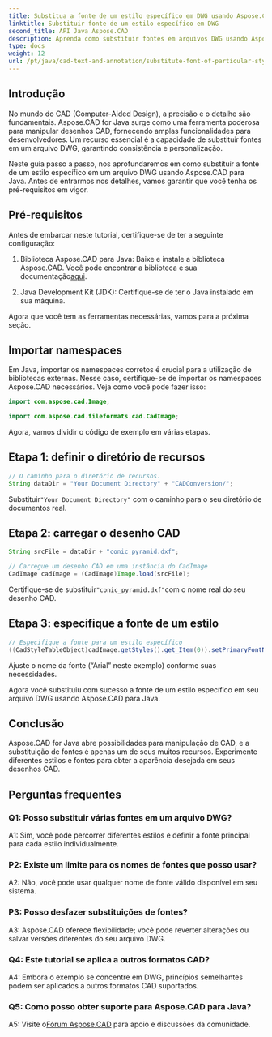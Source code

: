 ```yaml
---
title: Substitua a fonte de um estilo específico em DWG usando Aspose.CAD para Java
linktitle: Substituir fonte de um estilo específico em DWG
second_title: API Java Aspose.CAD
description: Aprenda como substituir fontes em arquivos DWG usando Aspose.CAD para Java. Guia passo a passo para personalizar estilos com precisão.
type: docs
weight: 12
url: /pt/java/cad-text-and-annotation/substitute-font-of-particular-style-in-dwg/
---
```

## Introdução

No mundo do CAD (Computer-Aided Design), a precisão e o detalhe são fundamentais. Aspose.CAD for Java surge como uma ferramenta poderosa para manipular desenhos CAD, fornecendo amplas funcionalidades para desenvolvedores. Um recurso essencial é a capacidade de substituir fontes em um arquivo DWG, garantindo consistência e personalização.

Neste guia passo a passo, nos aprofundaremos em como substituir a fonte de um estilo específico em um arquivo DWG usando Aspose.CAD para Java. Antes de entrarmos nos detalhes, vamos garantir que você tenha os pré-requisitos em vigor.

## Pré-requisitos

Antes de embarcar neste tutorial, certifique-se de ter a seguinte configuração:

1.  Biblioteca Aspose.CAD para Java: Baixe e instale a biblioteca Aspose.CAD. Você pode encontrar a biblioteca e sua documentação[aqui](https://releases.aspose.com/cad/java/).

2. Java Development Kit (JDK): Certifique-se de ter o Java instalado em sua máquina.

Agora que você tem as ferramentas necessárias, vamos para a próxima seção.

## Importar namespaces

Em Java, importar os namespaces corretos é crucial para a utilização de bibliotecas externas. Nesse caso, certifique-se de importar os namespaces Aspose.CAD necessários. Veja como você pode fazer isso:

```java
import com.aspose.cad.Image;

import com.aspose.cad.fileformats.cad.CadImage;

```

Agora, vamos dividir o código de exemplo em várias etapas.

## Etapa 1: definir o diretório de recursos

```java
// O caminho para o diretório de recursos.
String dataDir = "Your Document Directory" + "CADConversion/";
```

 Substituir`"Your Document Directory"` com o caminho para o seu diretório de documentos real.

## Etapa 2: carregar o desenho CAD

```java
String srcFile = dataDir + "conic_pyramid.dxf";

// Carregue um desenho CAD em uma instância do CadImage
CadImage cadImage = (CadImage)Image.load(srcFile);
```

 Certifique-se de substituir`"conic_pyramid.dxf"`com o nome real do seu desenho CAD.

## Etapa 3: especifique a fonte de um estilo

```java
// Especifique a fonte para um estilo específico
((CadStyleTableObject)cadImage.getStyles().get_Item(0)).setPrimaryFontName("Arial");
```

Ajuste o nome da fonte (“Arial” neste exemplo) conforme suas necessidades.

Agora você substituiu com sucesso a fonte de um estilo específico em seu arquivo DWG usando Aspose.CAD para Java.

## Conclusão

Aspose.CAD for Java abre possibilidades para manipulação de CAD, e a substituição de fontes é apenas um de seus muitos recursos. Experimente diferentes estilos e fontes para obter a aparência desejada em seus desenhos CAD.

## Perguntas frequentes

### Q1: Posso substituir várias fontes em um arquivo DWG?

A1: Sim, você pode percorrer diferentes estilos e definir a fonte principal para cada estilo individualmente.

### P2: Existe um limite para os nomes de fontes que posso usar?

A2: Não, você pode usar qualquer nome de fonte válido disponível em seu sistema.

### P3: Posso desfazer substituições de fontes?

A3: Aspose.CAD oferece flexibilidade; você pode reverter alterações ou salvar versões diferentes do seu arquivo DWG.

### Q4: Este tutorial se aplica a outros formatos CAD?

A4: Embora o exemplo se concentre em DWG, princípios semelhantes podem ser aplicados a outros formatos CAD suportados.

### Q5: Como posso obter suporte para Aspose.CAD para Java?

A5: Visite o[Fórum Aspose.CAD](https://forum.aspose.com/c/cad/19) para apoio e discussões da comunidade.